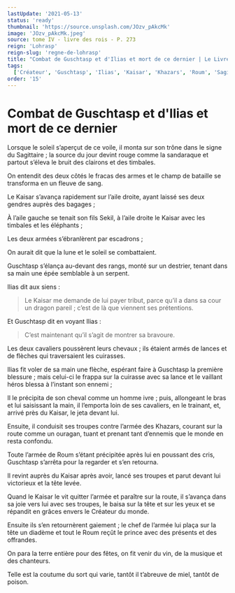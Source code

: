 ```yaml
---
lastUpdate: '2021-05-13'
status: 'ready'
thumbnail: 'https://source.unsplash.com/JOzv_pAkcMk'
image: 'JOzv_pAkcMk.jpeg'
source: tome IV - livre des rois - P. 273
reign: 'Lohrasp'
reign-slug: 'regne-de-lohrasp'
title: "Combat de Guschtasp et d'Ilias et mort de ce dernier | Le Livre des Rois | Shâhnâmeh"
tags:
  ['Créateur', 'Guschtasp', 'Ilias', 'Kaisar', 'Khazars', 'Roum', 'Sagittaire', 'Sekil', 'tribut']
order: '15'
---
```


# Combat de Guschtasp et d'Ilias et mort de ce dernier

Lorsque le soleil s’aperçut de ce voile, il monta sur son trône dans le signe du Sagittaire ; la source du jour devint rouge comme la sandaraque et partout s’éleva le bruit des clairons et des timbales.

On entendit des deux côtés le fracas des armes et le champ de bataille se transforma en un fleuve de sang.

Le Kaisar s’avança rapidement sur l’aile droite, ayant laissé ses deux gendres auprès des bagages ;

À l’aile gauche se tenait son fils Sekil, à l’aile droite le Kaisar avec les timbales et les éléphants ;

Les deux armées s’ébranlèrent par escadrons ;

On aurait dit que la lune et le soleil se combattaient.

Guschtasp s’élança au-devant des rangs, monté sur un destrier, tenant dans sa main une épée semblable à un serpent.

Ilias dit aux siens :

> Le Kaisar me demande de lui payer tribut, parce qu’il a dans sa cour un dragon pareil ; c’est de là que viennent ses prétentions.

Et Guschtasp dit en voyant Ilias :

> C’est maintenant qu’il s’agit de montrer sa bravoure.

Les deux cavaliers poussèrent leurs chevaux ; ils étaient armés de lances et de flèches qui traversaient les cuirasses.

Ilias fit voler de sa main une flèche, espérant faire à Guschtasp la première blessure ; mais celui-ci le frappa sur la cuirasse avec sa lance et le vaillant héros blessa à l’instant son ennemi ;

Il le précipita de son cheval comme un homme ivre ; puis, allongeant le bras et lui saisissant la main, il l’emporta loin de ses cavaliers, en le trainant, et, arrivé près du Kaisar, le jeta devant lui.

Ensuite, il conduisit ses troupes contre l’armée des Khazars, courant sur la route comme un ouragan, tuant et prenant tant d’ennemis que le monde en resta confondu.

Toute l’armée de Roum s’étant précipitée après lui en poussant des cris, Guschtasp s’arrêta pour la regarder et s’en retourna.

Il revint auprès du Kaisar après avoir, lancé ses troupes et parut devant lui victorieux et la tête levée.

Quand le Kaisar le vit quitter l’armée et paraître sur la route, il s’avança dans sa joie vers lui avec ses troupes, le baisa sur la tête et sur les yeux et se répandit en grâces envers le Créateur du monde.

Ensuite ils s’en retournèrent gaiement ; le chef de l’armée lui plaça sur la tête un diadème et tout le Roum reçût le prince avec des présents et des offrandes.

On para la terre entière pour des fêtes, on fit venir du vin, de la musique et des chanteurs.

Telle est la coutume du sort qui varie, tantôt il t’abreuve de miel, tantôt de poison.
